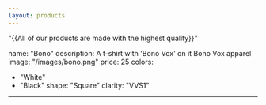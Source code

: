 ```yaml
---
layout: products
---
```

  "{{All of our products are made with the highest quality}}"

name: "Bono"
description: A t-shirt with 'Bono Vox' on it
  Bono Vox apparel
image: "/images/bono.png"
price: 25
colors:
  - "White"
  - "Black"
shape: "Square"
clarity: "VVS1"
---
